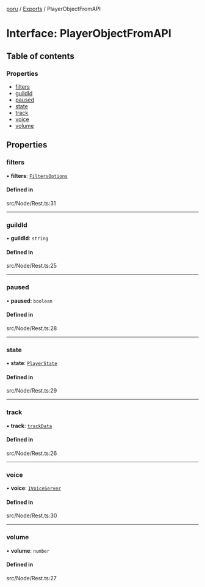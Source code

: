 [poru](../README.md) / [Exports](../modules.md) / PlayerObjectFromAPI

# Interface: PlayerObjectFromAPI

## Table of contents

### Properties

- [filters](PlayerObjectFromAPI.md#filters)
- [guildId](PlayerObjectFromAPI.md#guildid)
- [paused](PlayerObjectFromAPI.md#paused)
- [state](PlayerObjectFromAPI.md#state)
- [track](PlayerObjectFromAPI.md#track)
- [voice](PlayerObjectFromAPI.md#voice)
- [volume](PlayerObjectFromAPI.md#volume)

## Properties

### filters

• **filters**: [`FiltersOptions`](FiltersOptions.md)

#### Defined in

src/Node/Rest.ts:31

___

### guildId

• **guildId**: `string`

#### Defined in

src/Node/Rest.ts:25

___

### paused

• **paused**: `boolean`

#### Defined in

src/Node/Rest.ts:28

___

### state

• **state**: [`PlayerState`](PlayerState.md)

#### Defined in

src/Node/Rest.ts:29

___

### track

• **track**: [`trackData`](trackData.md)

#### Defined in

src/Node/Rest.ts:26

___

### voice

• **voice**: [`IVoiceServer`](IVoiceServer.md)

#### Defined in

src/Node/Rest.ts:30

___

### volume

• **volume**: `number`

#### Defined in

src/Node/Rest.ts:27
